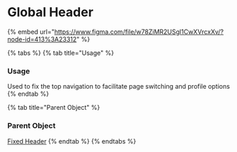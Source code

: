 # Global Header

{% embed url="https://www.figma.com/file/w78ZiMR2USgl1CwXVrcxXv/?node-id=413%3A23312" %}

{% tabs %}
{% tab title="Usage" %}
### Usage

 Used to fix the top navigation to facilitate page switching and profile options
{% endtab %}

{% tab title="Parent Object" %}
### Parent Object

[Fixed Header](https://ant.design/components/layout/#components-layout-demo-fixed)
{% endtab %}
{% endtabs %}



